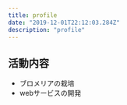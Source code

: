 ```yaml
---
title: profile
date: "2019-12-01T22:12:03.284Z"
description: "profile"
---
```


## 活動内容
- ブロメリアの栽培
- webサービスの開発


